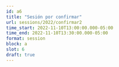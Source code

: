 ```yaml
---
id: a6
title: "Sesión por confirmar"
url: sessions/2022/confirmar2 
time_start: 2022-11-10T13:00:00.000-05:00
time_end: 2022-11-10T13:30:00.000-05:00
format: session
block: a
slot: 6
draft: true
---
```


